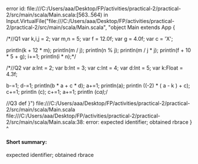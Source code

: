 error id: file:///C:/Users/aaa/Desktop/FP/activities/practical-2/practical-2/src/main/scala/Main.scala:[563..564) in Input.VirtualFile("file:///C:/Users/aaa/Desktop/FP/activities/practical-2/practical-2/src/main/scala/Main.scala", "object Main extends App {
  
  /*//Q1
  var k,i,j = 2;
  var m,n = 5;
  var f = 12.0f;
  var g = 4.0f;
  var c = 'X';

  println(k + 12 * m);
  println(m / j);
  println(n % j);
  println(m / j * j);
  println(f + 10 *  5 + g);
  i+=1;
  println(i * n);*/

  /*//Q2
  var a:Int = 2;
  var b:Int = 3;
  var c:Int = 4;
  var d:Int = 5;
  var k:Float = 4.3f;

  b-=1; d-=1;
  println(b * a + c * d);
  a+=1;
  println(a);
  println ((-2) * ( a - k ) + c);
  c+=1;
  println (c);
  c+=1;
  a+=1;
  println (c*a);*/

  //Q3
  def 
}")
file:///C:/Users/aaa/Desktop/FP/activities/practical-2/practical-2/src/main/scala/Main.scala
file:///C:/Users/aaa/Desktop/FP/activities/practical-2/practical-2/src/main/scala/Main.scala:38: error: expected identifier; obtained rbrace
}
^
#### Short summary: 

expected identifier; obtained rbrace